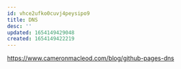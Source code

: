 ```yaml
---
id: vhce2ufko0cuvj4peysipo9
title: DNS
desc: ''
updated: 1654149429048
created: 1654149422219
---
```


https://www.cameronmacleod.com/blog/github-pages-dns


